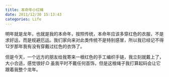 ```yaml
---
title: 本命年小红绳 
date: 2011/12/30 15:13:43
categories: Life
---
```

明年就是龙年，也就是我的本命年，按照传统，本命年应该多穿红色的衣服，不是求好运，而是规避厄运。我们家向来对此类传统不是特别感冒，所以我已经记不得12岁那年我有没有穿戴过红色的衣饰了。

但是今天，一个远方的朋友给我寄来一根红色的手工编织手链，我立刻就戴上了，大小合适，感觉很好:D 虽我平时不戴任何首饰，但是这根绳子我打算起码会让它跟着我整个龙年。
